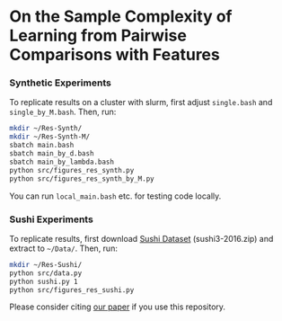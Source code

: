# On the Sample Complexity of Learning from Pairwise Comparisons with Features

### Synthetic Experiments
To replicate results on a cluster with slurm, first adjust ```single.bash``` and ```single_by_M.bash```.
Then, run:
```sh
mkdir ~/Res-Synth/
mkdir ~/Res-Synth-M/
sbatch main.bash
sbatch main_by_d.bash
sbatch main_by_lambda.bash
python src/figures_res_synth.py
python src/figures_res_synth_by_M.py
```
You can run ```local_main.bash``` etc. for testing code locally.

### Sushi Experiments
To replicate results, first download  [Sushi Dataset] (sushi3-2016.zip) and extract to ```~/Data/```.
Then, run:
```sh
mkdir ~/Res-Sushi/
python src/data.py
python sushi.py 1
python src/figures_res_sushi.py
```

Please consider citing [our paper] if you use this repository.

[our paper]: <https://scholar.google.com/scholar?hl=en&as_sdt=0%2C5&q=on+the+sample+complexity+of+learning+from+pairwise+comparisons+with+features&btnG=>
[Sushi Dataset]: <http://www.kamishima.net/sushi/>

